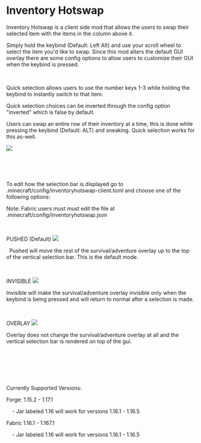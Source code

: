 # Inventory Hotswap
Inventory Hotswap is a client side mod that allows the users to swap their selected item with the items in the column above it.

Simply hold the keybind (Default: Left Alt) and use your scroll wheel to select the item you'd like to swap. Since this mod alters the default GUI overlay there are some config options to allow users to customize their GUI when the keybind is pressed.

 

Quick selection allows users to use the number keys 1-3 while holding the keybind to instantly switch to that item.

Quick selection choices can be inverted through the config option "inverted" which is false by default.

Users can swap an entire row of their inventory at a time, this is done while pressing the keybind (Default: ALT) and sneaking. Quick selection works for this as-well.

![](https://i.imgur.com/20DAvUI.png?raw=true) 



 

 

To edit how the selection bar is displayed go to .minecraft/config/inventoryhotswap-client.toml and choose one of the following options: 

Note: Fabric users must must edit the file at .minecraft/config/inventoryhotswap.json

 

PUSHED (Default) ![](https://i.imgur.com/Bc0o93j.png?raw=true)

  Pushed will move the rest of the survival/adventure overlay up to the top of the vertical selection bar. This is the default mode.



 

INVISIBLE ![](https://i.imgur.com/N51E1vT.png?raw=true)

Invisible will make the survival/adventure overlay invisible only when the keybind is being pressed and will return to normal after a selection is made.



 

OVERLAY ![](https://i.imgur.com/KS8H9xM.png?raw=true)

Overlay does not change the survival/adventure overlay at all and the vertical selection bar is rendered on top of the gui.



 

 

 

Currently Supported Versions:

Forge: 1.15.2 - 1.17.1

    - Jar labeled 1.16 will work for versions 1.16.1 - 1.16.5

Fabric 1.16.1 - 1.167.1

    - Jar labeled 1.16 will work for versions 1.16.1 - 1.16.5
